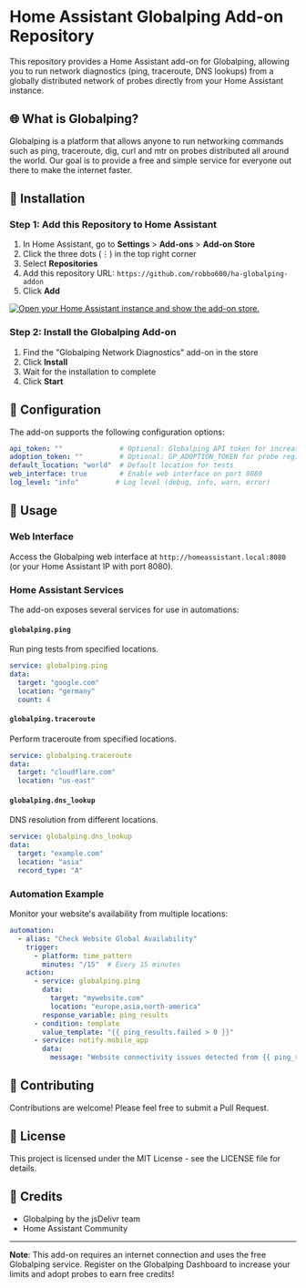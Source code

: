 # Home Assistant Globalping Add-on Repository

This repository provides a Home Assistant add-on for Globalping, allowing you to run network diagnostics (ping, traceroute, DNS lookups) from a globally distributed network of probes directly from your Home Assistant instance.

## 🌐 What is Globalping?

Globalping is a platform that allows anyone to run networking commands such as ping, traceroute, dig, curl and mtr on probes distributed all around the world. Our goal is to provide a free and simple service for everyone out there to make the internet faster.

## 🚀 Installation

### Step 1: Add this Repository to Home Assistant

1. In Home Assistant, go to **Settings** > **Add-ons** > **Add-on Store**
2. Click the three dots (⋮) in the top right corner
3. Select **Repositories**
4. Add this repository URL: `https://github.com/robbo600/ha-globalping-addon`
5. Click **Add**

[![Open your Home Assistant instance and show the add-on store.](https://my.home-assistant.io/badges/supervisor_store.svg)](https://my.home-assistant.io/redirect/supervisor_store/)

### Step 2: Install the Globalping Add-on

1. Find the "Globalping Network Diagnostics" add-on in the store
2. Click **Install**
3. Wait for the installation to complete
4. Click **Start**

## 🔧 Configuration

The add-on supports the following configuration options:

```yaml
api_token: ""              # Optional: Globalping API token for increased limits
adoption_token: ""         # Optional: GP_ADOPTION_TOKEN for probe registration
default_location: "world"  # Default location for tests
web_interface: true        # Enable web interface on port 8080
log_level: "info"         # Log level (debug, info, warn, error)
```

## 📡 Usage

### Web Interface

Access the Globalping web interface at `http://homeassistant.local:8080` (or your Home Assistant IP with port 8080).

### Home Assistant Services

The add-on exposes several services for use in automations:

#### `globalping.ping`
Run ping tests from specified locations.

```yaml
service: globalping.ping
data:
  target: "google.com"
  location: "germany"
  count: 4
```

#### `globalping.traceroute`
Perform traceroute from specified locations.

```yaml
service: globalping.traceroute
data:
  target: "cloudflare.com"
  location: "us-east"
```

#### `globalping.dns_lookup`
DNS resolution from different locations.

```yaml
service: globalping.dns_lookup
data:
  target: "example.com"
  location: "asia"
  record_type: "A"
```

### Automation Example

Monitor your website's availability from multiple locations:

```yaml
automation:
  - alias: "Check Website Global Availability"
    trigger:
      - platform: time_pattern
        minutes: "/15"  # Every 15 minutes
    action:
      - service: globalping.ping
        data:
          target: "mywebsite.com"
          location: "europe,asia,north-america"
        response_variable: ping_results
      - condition: template
        value_template: "{{ ping_results.failed > 0 }}"
      - service: notify.mobile_app
        data:
          message: "Website connectivity issues detected from {{ ping_results.failed_locations }}"
```

## 🤝 Contributing

Contributions are welcome! Please feel free to submit a Pull Request.

## 📝 License

This project is licensed under the MIT License - see the LICENSE file for details.

## 🙏 Credits

- Globalping by the jsDelivr team
- Home Assistant Community

---

**Note**: This add-on requires an internet connection and uses the free Globalping service. Register on the Globalping Dashboard to increase your limits and adopt probes to earn free credits!
